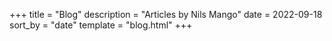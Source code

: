+++
title = "Blog"
description = "Articles by Nils Mango"
date = 2022-09-18
sort_by = "date"
template = "blog.html"
+++
